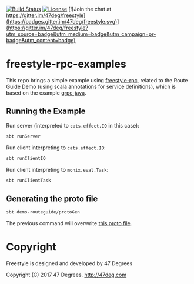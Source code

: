 
[comment]: # (Start Badges)

[![Build Status](https://travis-ci.org/frees-io/freestyle-rpc-examples.svg?branch=master)](https://travis-ci.org/frees-io/freestyle-rpc-examples) [![License](https://img.shields.io/badge/license-Apache%202-blue.svg)](https://raw.githubusercontent.com/frees-io/freestyle-rpc/master/LICENSE) [![Join the chat at https://gitter.im/47deg/freestyle](https://badges.gitter.im/47deg/freestyle.svg)](https://gitter.im/47deg/freestyle?utm_source=badge&utm_medium=badge&utm_campaign=pr-badge&utm_content=badge)

[comment]: # (End Badges)

# freestyle-rpc-examples

This repo brings a simple example using [freestyle-rpc](https://github.com/frees-io/freestyle-rpc), related to the Route Guide Demo (using scala annotations for service definitions), which is based on the example [grpc-java](https://github.com/grpc/grpc-java/tree/6ea2b8aacb0a193ac727e061bc228b40121460e3/examples/src/main/java/io/grpc/examples/routeguide).

## Running the Example

Run server (interpreted to `cats.effect.IO` in this case):

```bash
sbt runServer
```

Run client interpreting to `cats.effect.IO`:

```bash
sbt runClientIO
```

Run client interpreting to `monix.eval.Task`:

```bash
sbt runClientTask
```

## Generating the proto file

```bash
sbt demo-routeguide/protoGen
```

The previous command will overwrite [this proto file](routeguide/src/main/proto/service.proto).

[comment]: # (Start Copyright)
# Copyright

Freestyle is designed and developed by 47 Degrees

Copyright (C) 2017 47 Degrees. <http://47deg.com>

[comment]: # (End Copyright)
